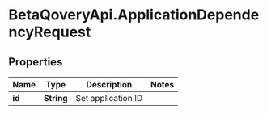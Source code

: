 # BetaQoveryApi.ApplicationDependencyRequest

## Properties

Name | Type | Description | Notes
------------ | ------------- | ------------- | -------------
**id** | **String** | Set application ID | 


